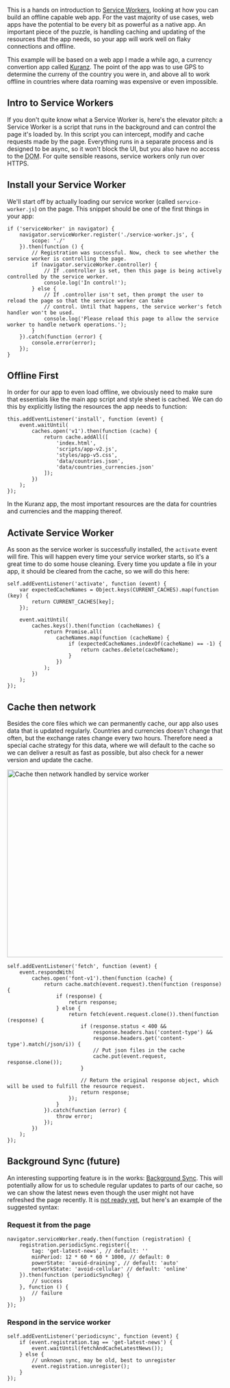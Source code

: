 This is a hands on introduction to [Service Workers](https://developer.mozilla.org/en-US/docs/Web/API/Service_Worker_API), looking at how you can build an offline capable web app. For the vast majority of use cases, web apps have the potential to be every bit as powerful as a native app. An important piece of the puzzle, is handling caching and updating of the resources that the app needs, so your app will work well on flaky connections and offline.

This example will be based on a web app I made a while ago, a currency convertion app called [Kuranz](https://app.kuranz.com/). The point of the app was to use GPS to determine the curreny of the country you were in, and above all to work offline in countries where data roaming was expensive or even impossible.

<!-- more-->

## Intro to Service Workers

If you don't quite know what a Service Worker is, here's the elevator pitch: a Service Worker is a script that runs in the background and can control the page it's loaded by. In this script you can intercept, modify and cache requests made by the page. Everything runs in a separate process and is designed to be async, so it won't block the UI, but you also have no access to the <abbr title="Document Object Model">DOM</abbr>. For quite sensible reasons, service workers only run over HTTPS.

## Install your Service Worker

We'll start off by actually loading our service worker (called `service-worker.js`) on the page. This snippet should be one of the first things in your app:

    if ('serviceWorker' in navigator) {
        navigator.serviceWorker.register('./service-worker.js', {
            scope: './'
        }).then(function () {
            // Registration was successful. Now, check to see whether the service worker is controlling the page.
            if (navigator.serviceWorker.controller) {
                // If .controller is set, then this page is being actively controlled by the service worker.
                console.log('In control!');
            } else {
                // If .controller isn't set, then prompt the user to reload the page so that the service worker can take
                // control. Until that happens, the service worker's fetch handler won't be used.
                console.log('Please reload this page to allow the service worker to handle network operations.');
            }
        }).catch(function (error) {
            console.error(error);
        });
    }

## Offline First

In order for our app to even load offline, we obviously need to make sure that essentials like the main app script and style sheet is cached. We can do this by explicitly listing the resources the app needs to function:

    this.addEventListener('install', function (event) {
        event.waitUntil(
            caches.open('v1').then(function (cache) {
                return cache.addAll([
                    'index.html',
                    'scripts/app-v2.js',
                    'styles/app-v5.css',
                    'data/countries.json',
                    'data/countries_currencies.json'
                ]);
            })
        );
    });

In the Kuranz app, the most important resources are the data for countries and currencies and the mapping thereof.

## Activate Service Worker

As soon as the service worker is successfully installed, the `activate` event will fire. This will happen every time your service worker starts, so it's a great time to do some house cleaning. Every time you update a file in your app, it should be cleared from the cache, so we will do this here:
    
    self.addEventListener('activate', function (event) {
        var expectedCacheNames = Object.keys(CURRENT_CACHES).map(function (key) {
            return CURRENT_CACHES[key];
        });

        event.waitUntil(
            caches.keys().then(function (cacheNames) {
                return Promise.all(
                    cacheNames.map(function (cacheName) {
                        if (expectedCacheNames.indexOf(cacheName) == -1) {
                            return caches.delete(cacheName);
                        }
                    })
                );
            })
        );
    });

## Cache then network

Besides the core files which we can permanently cache, our app also uses data that is updated regularly. Countries and currencies doesn't change that often, but the exchange rates change every two hours. Therefore need a special cache strategy for this data, where we will default to the cache so we can deliver a result as fast as possible, but also check for a newer version and update the cache.

<p class="c"><img alt="Cache then network handled by service worker" src="/images/blog/making-an-offline-webapp-with-service-workers/cache-then-network.png" srcset="/images/blog/making-an-offline-webapp-with-service-workers/cache-then-network-2x.png 2x" width="714" height="438"></p>
    
    self.addEventListener('fetch', function (event) {
        event.respondWith(
            caches.open('font-v1').then(function (cache) {
                return cache.match(event.request).then(function (response) {
                    if (response) {
                        return response;
                    } else {
                        return fetch(event.request.clone()).then(function (response) {
                            if (response.status < 400 &&
                                response.headers.has('content-type') &&
                                response.headers.get('content-type').match(/json/i)) {
                                // Put json files in the cache
                                cache.put(event.request, response.clone());
                            }

                            // Return the original response object, which will be used to fulfill the resource request.
                            return response;
                        });
                    }
                }).catch(function (error) {
                    throw error;
                });
            })
        );
    });

## Background Sync (future)

An interesting supporting feature is in the works: [Background Sync](https://github.com/slightlyoff/BackgroundSync). This will potentially allow for us to schedule regular updates to parts of our cache, so we can show the latest news even though the user might not have refreshed the page recently. It is [not ready yet](https://jakearchibald.github.io/isserviceworkerready/#background-sync), but here's an example of the suggested syntax:

### Request it from the page

    navigator.serviceWorker.ready.then(function (registration) {
        registration.periodicSync.register({
            tag: 'get-latest-news', // default: ''
            minPeriod: 12 * 60 * 60 * 1000, // default: 0
            powerState: 'avoid-draining', // default: 'auto'
            networkState: 'avoid-cellular' // default: 'online'
        }).then(function (periodicSyncReg) {
            // success
        }, function () {
            // failure
        })
    });

### Respond in the service worker

    self.addEventListener('periodicsync', function (event) {
        if (event.registration.tag == 'get-latest-news') {
            event.waitUntil(fetchAndCacheLatestNews());
        } else {
            // unknown sync, may be old, best to unregister
            event.registration.unregister();
        }
    });